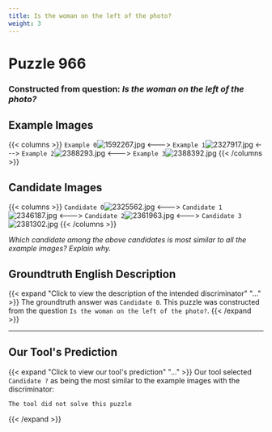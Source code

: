 ```yaml
---
title: Is the woman on the left of the photo?
weight: 3
---
```


# Puzzle 966
### Constructed from question: _Is the woman on the left of the photo?_


## Example Images
{{< columns >}}
`Example 0`![1592267.jpg](/gqa_images/1592267.jpg)
<--->
`Example 1`![2327917.jpg](/gqa_images/2327917.jpg)
<--->
`Example 2`![2388293.jpg](/gqa_images/2388293.jpg)
<--->
`Example 3`![2388392.jpg](/gqa_images/2388392.jpg)
{{< /columns >}}

## Candidate Images
{{< columns >}}
`Candidate 0`![2325562.jpg](/gqa_images/2325562.jpg)
<--->
`Candidate 1`![2346187.jpg](/gqa_images/2346187.jpg)
<--->
`Candidate 2`![2361963.jpg](/gqa_images/2361963.jpg)
<--->
`Candidate 3`![2381302.jpg](/gqa_images/2381302.jpg)
{{< /columns >}}

*Which candidate among the above candidates is most similar to all the example images? Explain why.*

## Groundtruth English Description

{{< expand "Click to view the description of the intended discriminator" "..." >}}
The groundtruth answer was `Candidate 0`. This puzzle was constructed from the question `Is the woman on the left of the photo?`.
{{< /expand >}}

---

## Our Tool's Prediction

{{< expand "Click to view our tool's prediction" "..." >}}
Our tool selected `Candidate ?` as being the most similar to the example images with the discriminator:
```plaintext
The tool did not solve this puzzle
```
{{< /expand >}}
